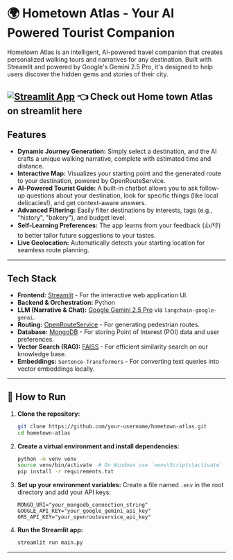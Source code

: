 # 🌍 Hometown Atlas - Your AI Powered Tourist Companion

Hometown Atlas is an intelligent, AI-powered travel companion that creates personalized walking tours and narratives for any destination. Built with Streamlit and powered by Google's Gemini 2.5 Pro, it's designed to help users discover the hidden gems and stories of their city.

[![Streamlit App](https://static.streamlit.io/badges/streamlit_badge_black_white.svg)](https://nsk-bootcamp-tourism.streamlit.app/) 👈 Check out Home town Atlas on streamlit here 
---

## Features

*   **Dynamic Journey Generation:** Simply select a destination, and the AI crafts a unique walking narrative, complete with estimated time and distance.
*   **Interactive Map:** Visualizes your starting point and the generated route to your destination, powered by OpenRouteService.
*   **AI-Powered Tourist Guide:** A built-in chatbot allows you to ask follow-up questions about your destination, look for specific things (like local delicacies!), and get context-aware answers.
*   **Advanced Filtering:** Easily filter destinations by interests, tags (e.g., "history", "bakery"), and budget level.
*   **Self-Learning Preferences:** The app learns from your feedback (👍/👎) to better tailor future suggestions to your tastes.
*   **Live Geolocation:** Automatically detects your starting location for seamless route planning.

---

## Tech Stack

*   **Frontend:** [Streamlit](https://streamlit.io/) - For the interactive web application UI.
*   **Backend & Orchestration:** Python
*   **LLM (Narrative & Chat):** [Google Gemini 2.5 Pro](https://deepmind.google/technologies/gemini/) via `langchain-google-genai`.
*   **Routing:** [OpenRouteService](https://openrouteservice.org/) - For generating pedestrian routes.
*   **Database:** [MongoDB](https://www.mongodb.com/) - For storing Point of Interest (POI) data and user preferences.
*   **Vector Search (RAG):** [FAISS](https://faiss.ai/) - For efficient similarity search on our knowledge base.
*   **Embeddings:** `Sentence-Transformers` - For converting text queries into vector embeddings locally.

---

## 🚀 How to Run

1.  **Clone the repository:**
    ```bash
    git clone https://github.com/your-username/hometown-atlas.git
    cd hometown-atlas
    ```

2.  **Create a virtual environment and install dependencies:**
    ```bash
    python -m venv venv
    source venv/bin/activate  # On Windows use `venv\Scripts\activate`
    pip install -r requirements.txt
    ```

3.  **Set up your environment variables:**
    Create a file named `.env` in the root directory and add your API keys:
    ```
    MONGO_URI="your_mongodb_connection_string"
    GOOGLE_API_KEY="your_google_gemini_api_key"
    ORS_API_KEY="your_openrouteservice_api_key"
    ```

4.  **Run the Streamlit app:**
    ```bash
    streamlit run main.py
    ```

---


